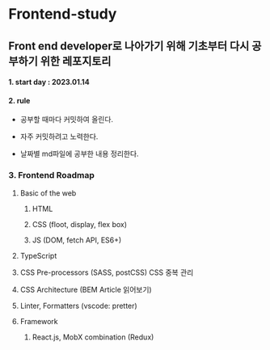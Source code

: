# Frontend-study

## Front end developer로 나아가기 위해 기초부터 다시 공부하기 위한 레포지토리

#### 1. start day : 2023.01.14

#### 2. rule

- 공부할 때마다 커밋하여 올린다.

- 자주 커밋하려고 노력한다. 

- 날짜별 md파일에 공부한 내용 정리한다.



### 3. Frontend Roadmap

1. Basic of the web 
   
   1. HTML
   
   2. CSS (floot, display, flex box)
   
   3. JS (DOM, fetch API, ES6+)

2. TypeScript

3. CSS Pre-processors (SASS, postCSS) CSS 중복 관리

4. CSS Architecture (BEM Article 읽어보기)

5. Linter, Formatters (vscode: pretter)

6. Framework
   
   1. React.js, MobX combination (Redux)

     
